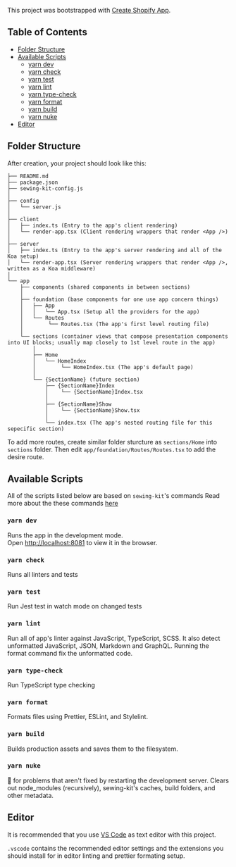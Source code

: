 This project was bootstrapped with [Create Shopify App](https://github.com/Shopify/webgen).

## Table of Contents

- [Folder Structure](#folder-structure)
- [Available Scripts](#available-scripts)
  - [yarn dev](#yarn-dev)
  - [yarn check](#yarn-check)
  - [yarn test](#yarn-test)
  - [yarn lint](#yarn-lint)
  - [yarn type-check](#yarn-type-check)
  - [yarn format](#yarn-format)
  - [yarn build](#yarn-build)
  - [yarn nuke](#yarn-nuke)
- [Editor](#editor)

## Folder Structure

After creation, your project should look like this:

```
├── README.md
├── package.json
├── sewing-kit-config.js
│
├── config
│   └── server.js
│
├── client
│   ├── index.ts (Entry to the app's client rendering)
│   └── render-app.tsx (Client rendering wrappers that render <App />)
│
├── server
│   ├── index.ts (Entry to the app's server rendering and all of the Koa setup)
│   └── render-app.tsx (Server rendering wrappers that render <App />, written as a Koa middleware)
│
└── app
    ├── components (shared components in between sections)
    │
    ├── foundation (base components for one use app concern things)
    │   ├── App
    │   │   └── App.tsx (Setup all the providers for the app)
    │   └── Routes
    │        └── Routes.tsx (The app's first level routing file)
    │
    └── sections (container views that compose presentation components into UI blocks; usually map closely to 1st level route in the app)
        │
        ├── Home
        │   └── HomeIndex
        │        └── HomeIndex.tsx (The app's default page)
        │
        └── {SectionName} (future section)
            ├── {SectionName}Index
            │    └── {SectionName}Index.tsx
            │
            ├── {SectionName}Show
            │    └── {SectionName}Show.tsx
            │
            └── index.tsx (The app's nested routing file for this sepecific section)
```

To add more routes, create similar folder sturcture as `sections/Home` into `sections` folder. Then edit `app/foundation/Routes/Routes.tsx` to add the desire route.

## Available Scripts

All of the scripts listed below are based on `sewing-kit`'s commands
Read more about the these commands [here](https://github.com/Shopify/sewing-kit/blob/master/docs/commands)

### `yarn dev`

Runs the app in the development mode.<br>
Open [http://localhost:8081](http://localhost:8081) to view it in the browser.

### `yarn check`

Runs all linters and tests

### `yarn test`

Run Jest test in watch mode on changed tests

### `yarn lint`

Run all of app's linter against JavaScript, TypeScript, SCSS. It also detect unformatted JavaScript, JSON, Markdown and GraphQL. Running the format command fix the unformatted code.

### `yarn type-check`

Run TypeScript type checking

### `yarn format`

Formats files using Prettier, ESLint, and Stylelint.

### `yarn build`

Builds production assets and saves them to the filesystem.

### `yarn nuke`

🔨 for problems that aren't fixed by restarting the development server. Clears out node_modules (recursively), sewing-kit's caches, build folders, and other metadata.

## Editor

It is recommended that you use [VS Code](https://code.visualstudio.com) as text editor with this project.

`.vscode` contains the recommended editor settings and the extensions you should install for in editor linting and prettier formating setup.
